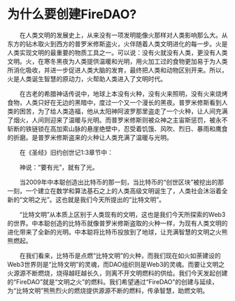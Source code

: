 # 为什么要创建FireDAO?

&emsp;&emsp;在人类文明的发展史上，从来没有一项发明能像火那样对人类影响那么大。从东方的钻木取火到西方的普罗米修斯盗火，火伴随着人类文明进化的每一步。火是人类实现文明的最重要的物质工具之一。可以说：没有火就没有人类，更没有人类文明。火，在寒冬黑夜为人类提供温暖和光明，用火加工过的食物更加易于为人类所消化吸收，并进一步促进人类大脑的发育，最终把人类和动物区别开来。所以，火是人类诞生智慧的原动力，火帮助人类进入了文明时代。

&emsp;&emsp;在古老的希腊神话传说中，地球上本没有火种，没有火来照明，没有火来烧烤食物，人类只好在无边的黑暗中，度过一个又一个漫长的黑夜。普罗米修斯看到人类的困苦，为了给人类造福，他从太阳神阿波罗那里盗走了一个火种，让人间充满了烟火，人间则迎来了温暖与光明。而普罗米修斯则被众神之主宙斯惩罚，被永不斩断的铁链锁在高加索山脉的悬崖绝壁中，忍受着饥饿、风吹、烈日、暴雨和鹰食的折磨。是普罗米修斯盗来的火种让人类充满了温暖与光明。

&emsp;&emsp;在《圣经》旧约创世记1:3章节中：

&emsp;&emsp;神说：“要有光”，就有了光。

&emsp;&emsp;当2009年中本聪创造出比特币的那一刻，当比特币的“创世区块”被挖出的那一刻，一个建立在数学和算法基石之上的人类高级文明诞生了，人类社会沐浴着全新的“文明之光”。这也就是我们今天所提出的“比特文明”。

&emsp;&emsp;“比特文明”从本质上区别于人类现有的文明，这也是我们今天所探索的Web3的世界。中本聪创造的比特币就像普罗米修斯盗取的火种一样，为现有人类文明的进化带来了全新的光明。中本聪将比特币投放到了地球，让充满智慧的文明之火熊熊燃起。

&emsp;&emsp;在我们看来，比特币是点燃“比特文明”的火种，而我们现在如火如荼建设的Web3世界则是“比特文明”的灵魂，而DAO组织则是Web3的灵魂。而要让文明之火源源不断燃烧，烧得越旺越长久，则离不开文明燃料的供给。我们今天发起创建的“FireDAO”就是“文明之火”的燃料。我们希望通过“FireDAO”的创建与延续，为“比特文明”熊熊烈火的燃烧提供源源不断的燃料，传承智慧，助燃文明。